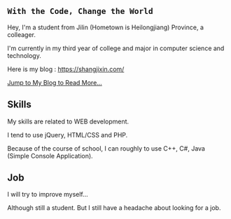 `With the Code, Change the World`
------
Hey, I'm a student from Jilin (Hometown is Heilongjiang) Province, a colleager.

I'm currently in my third year of college and major in computer science and technology.

Here is my blog : https://shangjixin.com/

[Jump to My Blog to Read More...](https://shangjixin.com/about.html)

## Skills
My skills are related to WEB development.

I tend to use jQuery, HTML/CSS and PHP.

Because of the course of school, I can roughly to use C++, C#, Java (Simple Console Application).

## Job
I will try to improve myself...

Although still a student. But I still have a headache about looking for a job.

<!--
**ShangJixin/ShangJixin** is a ✨ _special_ ✨ repository because its `README.md` (this file) appears on your GitHub profile.

Here are some ideas to get you started:

- 🔭 I’m currently working on ...
- 🌱 I’m currently learning ...
- 👯 I’m looking to collaborate on ...
- 🤔 I’m looking for help with ...
- 💬 Ask me about ...
- 📫 How to reach me: ...
- 😄 Pronouns: ...
- ⚡ Fun fact: ...
-->
